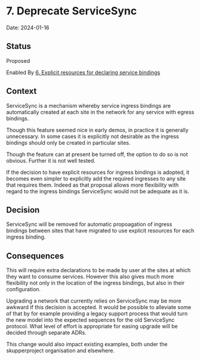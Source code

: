 # 7. Deprecate ServiceSync

Date: 2024-01-16

## Status

Proposed

Enabled By [6. Explicit resources for declaring service bindings](0006-explicit-resources-for-declaring-service-bindings.md)

## Context

ServiceSync is a mechanism whereby service ingress bindings are
automatically created at each site in the network for any service with
egress bindings.

Though this feature seemed nice in early demos, in practice it is
generally unnecessary. In some cases it is explicitly not desirable as
the ingress bindings should only be created in particular sites.

Though the feature can at present be turned off, the option to do so
is not obvious. Further it is not well tested.

If the decision to have explicit resources for ingress bindings is
adopted, it becomes even simpler to explicitly add the required
ingresses to any site that requires them. Indeed as that proposal
allows more flexibility with regard to the ingress bindings
ServiceSync would not be adequate as it is.

## Decision

ServiceSync will be removed for automatic propoagation of ingress
bindings between sites that have migrated to use explicit resources
for each ingress binding.

## Consequences

This will require extra declarations to be made by user at the sites
at which they want to consume services. However this also gives much
more flexibility not only in the location of the ingress bindings, but
also in their configuration.

Upgrading a network that currently relies on ServiceSync may be more
awkward if this decision is accepted. It would be possible to
alleviate some of that by for example providing a legacy support
process that would turn the new model into the expected sequences for
the old ServiceSync protocol. What level of effort is appropriate for
easing upgrade will be decided through separate ADRs.

This change would also impact existing examples, both under the
skupperproject organisation and elsewhere.
